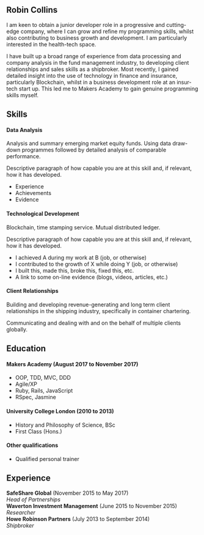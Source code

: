 ## Robin Collins

I am keen to obtain a junior developer role in a progressive and cutting-edge company, where I can grow and refine my programming skills, whilst also contributing to business growth and development. I am particularly interested in the health-tech space.

I have built up a broad range of experience from data processing and company analysis in the fund management industry, to developing client relationships and sales skills as a shipbroker. Most recently, I gained detailed insight into the use of technology in finance and insurance, particularly Blockchain, whilst in a business development role at an insur-tech start up. This led me to Makers Academy to gain genuine programming skills myself.

## Skills

#### Data Analysis

Analysis and summary emerging market equity funds.
Using data draw-down programmes followed by detailed analysis of comparable performance.

Descriptive paragraph of how capable you are at this skill and, if relevant, how it has developed.

- Experience
- Achievements
- Evidence

#### Technological Development

 Blockchain, time stamping service. Mutual distributed ledger.

 Descriptive paragraph of how capable you are at this skill and, if relevant, how it has developed.

- I achieved A during my work at B (job, or otherwise)
- I contributed to the growth of X while doing Y (job, or otherwise)
- I built this, made this, broke this, fixed this, etc.
- A link to some on-line evidence (blogs, videos, articles, etc.)

#### Client Relationships

Building and developing revenue-generating and long term client relationships in the shipping industry, specifically in container chartering.

Communicating and dealing with and on the behalf of multiple clients globally.

## Education

#### Makers Academy (August 2017 to November 2017)

- OOP, TDD, MVC, DDD
- Agile/XP
- Ruby, Rails, JavaScript
- RSpec, Jasmine

#### University College London (2010 to 2013)

- History and Philosophy of Science, BSc
- First Class (Hons.)

#### Other qualifications

- Qualified personal trainer

## Experience

**SafeShare Global** (November 2015 to May 2017)    
*Head of Partnerships*  
**Waverton Investment Management** (June 2015 to November 2015)   
*Researcher*  
**Howe Robinson Partners** (July 2013 to September 2014)    
*Shipbroker*
